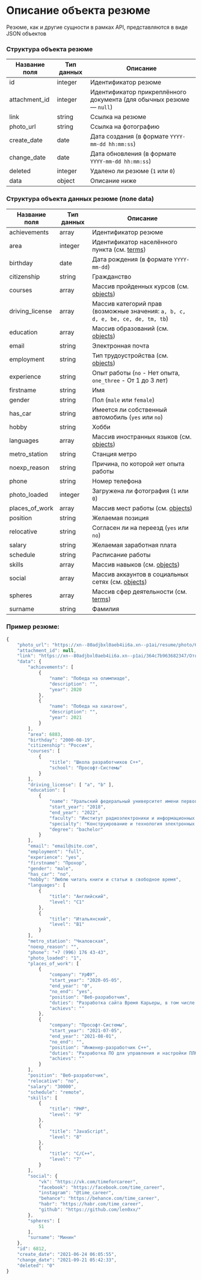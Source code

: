 # Описание объекта резюме

Резюме, как и другие сущности в рамках API, представляются в виде JSON объектов

### Структура объекта резюме

Название поля | Тип данных | Описание
------------ | ------------- | -------------
id | integer | Идентификатор резюме
attachment_id | integer | Идентификатор прикреплённого документа (для обычных резюме — `null`)
link | string | Ссылка на резюме
photo_url | string | Ссылка на фотографию
create_date | date | Дата создания (в формате `YYYY-mm-dd hh:mm:ss`)
change_date | date | Дата обновления (в формате `YYYY-mm-dd hh:mm:ss`)
deleted | integer | Удалено ли резюме (`1` или `0`)
data | object | Описание ниже

### Структура объекта данных резюме (поле data)

Название поля | Тип данных | Описание
------------ | ------------- | -------------
achievements | array | Идентификатор резюме
area | integer | Идентификатор населённого пункта (см. [terms](https://github.com/len0xx/career-api/blob/main/docs/terms.md))
birthday | date | Дата рождения (в формате `YYYY-mm-dd`)
citizenship | string | Гражданство
courses | array | Массив пройденных курсов (см. [objects](https://github.com/len0xx/career-api/blob/main/docs/objects.md))
driving_license | array | Массив категорий прав (возможные значения: `a, b, c, d, e, be, ce, de, tm, tb`)
education | array | Массив образований (см. [objects](https://github.com/len0xx/career-api/blob/main/docs/objects.md))
email | string | Электронная почта
employment | string | Тип трудоустройства (см. [objects](https://github.com/len0xx/career-api/blob/main/docs/objects.md))
experience | string | Опыт работы (`no` - Нет опыта, `one_three` - От 1 до 3 лет)
firstname | string | Имя
gender | string | Пол (`male` или `female`)
has_car | string | Имеется ли собственный автомобиль (`yes` или `no`)
hobby | string | Хобби
languages | array | Массив иностранных языков (см. [objects](https://github.com/len0xx/career-api/blob/main/docs/objects.md))
metro_station | string | Станция метро
noexp_reason | string | Причина, по которой нет опыта работы
phone | string | Номер телефона
photo_loaded | integer | Загружена ли фотография (`1` или `0`)
places_of_work | array | Массив мест работы (см. [objects](https://github.com/len0xx/career-api/blob/main/docs/objects.md))
position | string | Желаемая позиция
relocative | string | Согласен ли на переезд (`yes` или `no`)
salary | string | Желаемая заработная плата
schedule | string | Расписание работы
skills | array | Массив навыков (см. [objects](https://github.com/len0xx/career-api/blob/main/docs/objects.md))
social | array | Массив аккаунтов в социальных сетях (см. [objects](https://github.com/len0xx/career-api/blob/main/docs/objects.md))
spheres | array | Массив сфер деятельности (см. [terms](https://github.com/len0xx/career-api/blob/main/docs/terms.md))
surname | string | Фамилия

### Пример резюме:
```javascript
{
    "photo_url": "https://xn--80adjbxl0aeb4ii6a.xn--p1ai/resume/photo/6812.jpg",
    "attachment_id": null,
    "link": "https://xn--80adjbxl0aeb4ii6a.xn--p1ai/364c7b963682347/Открыть/Резюме.pdf",
    "data": {
        "achievements": [
            {
                "name": "Победа на олимпиаде",
                "description": "",
                "year": 2020
            },
            {
                "name": "Победа на хакатоне",
                "description": "",
                "year": 2021
            }
        ],
        "area": 6883,
        "birthday": "2000-08-19",
        "citizenship": "Россия",
        "courses": [
            {
                "title": "Школа разработчиков C++",
                "school": "Прософт-Системы"
            }
        ],
        "driving_license": [ "a", "b" ],
        "education": [
            {
                "name": "Уральский федеральный университет имени первого Президента России Б.Н. Ельцина, Екатеринбург",
                "start_year": "2018",
                "end_year": "2022",
                "faculty": "Институт радиоэлектроники и информационных технологий",
                "specialty": "Конструирование и технология электронных средств",
                "degree": "bachelor"
            }
        ],
        "email": "email@site.com",
        "employment": "full",
        "experience": "yes",
        "firstname": "Прохор",
        "gender": "male",
        "has_car": "no",
        "hobby": "Люблю читать книги и статьи в свободное время",
        "languages": [
            {
                "title": "Английский",
                "level": "C1"
            },
            {
                "title": "Итальянский",
                "level": "B1"
            }
        ],
        "metro_station": "Чкаловская",
        "noexp_reason": "",
        "phone": "+7 (996) 176 43-43",
        "photo_loaded": "1",
        "places_of_work": [
            {
                "company": "УрФУ",
                "start_year": "2020-05-05",
                "end_year": "0",
                "no_end": "yes",
                "position": "Веб-разработчик",
                "duties": "Разработка сайта Время Карьеры, в том числе API Время Карьеры и чатбот ВКонтакте",
                "achievs": ""
            },
            {
                "company": "Прософт-Системы",
                "start_year": "2021-07-05",
                "end_year": "2021-08-01",
                "no_end": "",
                "position": "Инженер-разработчик C++",
                "duties": "Разработка ПО для управления и настройки ПЛК Regul RX00",
                "achievs": ""
            }
        ],
        "position": "Веб-разработчик",
        "relocative": "no",
        "salary": "30000",
        "schedule": "remote",
        "skills": [
            {
                "title": "PHP",
                "level": "9"
            },
            {
                "title": "JavaScript",
                "level": "8"
            },
            {
                "title": "C/C++",
                "level": "7"
            }
        ],
        "social": {
            "vk": "https://vk.com/timeforcareer",
            "facebook": "https://facebook.com/time_career",
            "instagram": "@time_career",
            "behance": "https://behance.com/time_career",
            "habr": "https://habr.com/time_career",
            "github": "https://github.com/len0xx/"
        },
        "spheres": [
            51
        ],
        "surname": "Минин"
    },
    "id": 6812,
    "create_date": "2021-06-24 06:05:55",
    "change_date": "2021-09-21 05:42:33",
    "deleted": "0"
}
```
